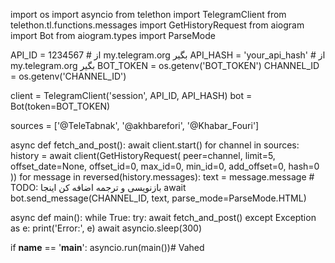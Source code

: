 import os
import asyncio
from telethon import TelegramClient
from telethon.tl.functions.messages import GetHistoryRequest
from aiogram import Bot
from aiogram.types import ParseMode

API_ID = 1234567  # از my.telegram.org بگیر
API_HASH = 'your_api_hash'  # از my.telegram.org بگیر
BOT_TOKEN = os.getenv('BOT_TOKEN')
CHANNEL_ID = os.getenv('CHANNEL_ID')

client = TelegramClient('session', API_ID, API_HASH)
bot = Bot(token=BOT_TOKEN)

sources = ['@TeleTabnak', '@akhbarefori', '@Khabar_Fouri']

async def fetch_and_post():
    await client.start()
    for channel in sources:
        history = await client(GetHistoryRequest(
            peer=channel,
            limit=5,
            offset_date=None,
            offset_id=0,
            max_id=0,
            min_id=0,
            add_offset=0,
            hash=0
        ))
        for message in reversed(history.messages):
            text = message.message
            # TODO: بازنویسی و ترجمه اضافه کن اینجا
            await bot.send_message(CHANNEL_ID, text, parse_mode=ParseMode.HTML)

async def main():
    while True:
        try:
            await fetch_and_post()
        except Exception as e:
            print('Error:', e)
        await asyncio.sleep(300)

if __name__ == '__main__':
    asyncio.run(main())# Vahed
